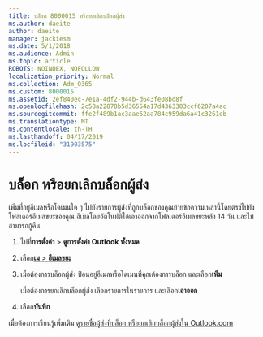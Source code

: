 ```yaml
---
title: บล็อก 8000015 หรือยกเลิกบล็อกผู้ส่ง
ms.author: daeite
author: daeite
manager: jackiesm
ms.date: 5/1/2018
ms.audience: Admin
ms.topic: article
ROBOTS: NOINDEX, NOFOLLOW
localization_priority: Normal
ms.collection: Adm_O365
ms.custom: 8000015
ms.assetid: 2ef840ec-7e1a-4df2-944b-d643fe08bd8f
ms.openlocfilehash: 2c58a22878b5d36554a17d4363303ccf6207a4ac
ms.sourcegitcommit: ffe2f489b1ac3aae62aa784c959da6a41c3261eb
ms.translationtype: MT
ms.contentlocale: th-TH
ms.lasthandoff: 04/17/2019
ms.locfileid: "31903575"
---
```

# <a name="block-or-unblock-senders"></a>บล็อก หรือยกเลิกบล็อกผู้ส่ง

เพิ่มที่อยู่อีเมลหรือโดเมนใด ๆ ไปยังรายการผู้ส่งที่ถูกบล็อกของคุณย้ายข้อความเหล่านี้โดยตรงไปยังโฟลเดอร์อีเมลขยะของคุณ อีเมลโดยอัตโนมัติได้เอาออกจากโฟลเดอร์อีเมลขยะหลัง 14 วัน และไม่สามารถกู้คืน
  
1. ไปที่**การตั้งค่า** \> **ดูการตั้งค่า Outlook ทั้งหมด** 
    
2. เลือก[**เม** \> **อีเมลขยะ**](https://outlook.live.com/mail/options/mail/junkEmail) 
    
3. เมื่อต้องการบล็อกผู้ส่ง ป้อนอยู่อีเมลหรือโดเมนที่คุณต้องการบล็อก และเลือก**เพิ่ม** 
    
    เมื่อต้องการยกเลิกบล็อกผู้ส่ง เลือกรายการในรายการ และเลือก**เอาออก**
    
4. เลือก**บันทึก** 
    
เมื่อต้องการเรียนรู้เพิ่มเติม ดู[รายชื่อผู้ส่งที่บล็อก หรือยกเลิกบล็อกผู้ส่งใน Outlook.com](https://go.microsoft.com/fwlink/p/?linkid=873133)
  

